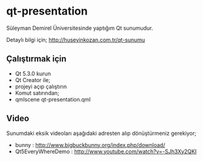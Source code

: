 qt-presentation
===============

Süleyman Demirel Üniversitesinde yaptığım Qt sunumudur.

Detaylı bilgi için; 
http://huseyinkozan.com.tr/qt-sunumu


Çalıştırmak için
----------------

* Qt 5.3.0 kurun
* Qt Creator ile; 
 * projeyi açıp çalıştırın
* Komut satırından;
 * qmlscene qt-presentation.qml


Video
-----
Sunumdaki eksik videoları aşağıdaki adresten alıp dönüştürmeniz gerekiyor;

* bunny : http://www.bigbuckbunny.org/index.php/download/
* Qt5EveryWhereDemo : http://www.youtube.com/watch?v=-SJh3Xy2QKI
